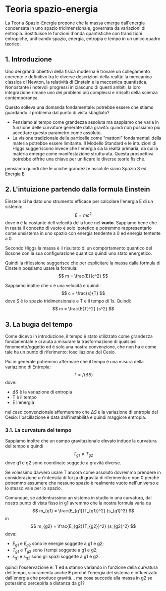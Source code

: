 # Teoria spazio-energia
La Teoria Spazio-Energia propone che la massa emerga dall'energia condensata in uno spazio tridimensionale, governata da variazioni di entropia. Sostituisce le funzioni d'onda quantistiche con transizioni entropiche, unificando spazio, energia, entropia e tempo in un unico quadro teorico.

## 1. Introduzione
Uno dei grandi obiettivi della fisica moderna è trovare un collegamento coerente e definitivo tra le diverse descrizioni della realtà: la meccanica classica di Newton, la relatività di Einstein e la meccanica quantistica. Nonostante i notevoli progressi in ciascuno di questi ambiti, la loro integrazione rimane uno dei problemi più complessi e irrisolti della scienza contemporanea.

Questo solleva una domanda fondamentale: potrebbe essere che stiamo guardando il problema dal punto di vista sbagliato?
- Pensiamo al tempo come grandezza assoluta ma sappiamo che varia in funzione delle curvature generate dalla gravità: quindi non possiamo più accettare questo parametro come assoluto.
- La visione tradizionale delle particelle come "mattoni" fondamentali della materia potrebbe essere limitante. Il Modello Standard e le intuizioni di Higgs suggeriscono invece che l'energia sia la realtà primaria, da cui la materia emerge come manifestazione strutturata. Questa prospettiva potrebbe offrire una chiave per unificare le diverse teorie fisiche.

pensiamo quindi che le uniche grandezze assolute siano Spazio S ed Energia E.

## 2. L'intuizione partendo dalla formula Einstein
Einstein ci ha dato uno strumento efficace per calcolare l'energia E di un sistema: 
$$
E = mc^2
$$
dove **c** è la costante dell velocità della luce nel **vuoto**.
Sappiamo bene che in realtà il concetto di vuoto è solo ipotetico e potremmo rappresentarlo come unsistema in uno spazio con energia tendente a 0 ed energia tentente a 0.

Secondo Higgs la massa è il risultato di un comportamento quantico del Bosone con la sua configurazione quantica quindi uno stato energetico. 

Quindi la riflessione suggerisce che per esplicitare la massa dalla formula di Einstein possiamo usare la formula:
$$
m = \frac{E}{c^2}
$$

Sappiamo inoltre che c è una velocità e quindi:
$$
c = \frac{s}{T}
$$
dove S è lo spazio tridimensionale e T è il tempo di 1s. Quindi:
$$
m =  \frac{E{T}^2} {s^2}
$$

## 3. La bugia del tempo 
Come dicevo in introduzione, il tempo è stato utilizzato come grandezza fondamentale e ci aiuta a misurare la trasformazione di qualsiasi fenomento/oggetto ed è solo una nostra convenzione, che non ha  e come tale ha un punto di riferimento: loscillazione del Cesio.

Più in generale potremmo affermare che il tempo è una misura della variazione di Entropia:
$$
T = f(\Delta S)
$$
 dove:
-  $\Delta S$ è la variazione di entropia
- T è il tempo
- E l'energia

nel caso convenzionale affermeremo che $\Delta S$ è la variazione di entropia del Cesio: l'oscillazione è data dall'instabilità e quindi maggiore entropia.

### 3.1. La curvatura del tempo 
Sappiamo inoltre che un campo gravitazionale elevato induce la curvatura del tempo e quindi
$$
T_{g1} \neq T_{g2}
$$
dove g1 e g2 sono coordinate soggette a gravità diverse.

Se volessimo davvero usare T ancora come assoluto dovremmo prendere in considerazione un'intensità di forza di gravità di riferimento e non 0 perché potremmo assumere che nessuno spazio è realmente vuoto nell'universo e lo stesso vale per lo spazio.

Comunque, se addentrassimo un sistema in studio in una curvatura, dal nostro punto di vista fisso in g1 avremmo che la nostra formula varia da
$$
m_{g1} =  \frac{E_{g1}{T_{g1}}^2} {s_{g1}^2}
$$
in
$$
m_{g2} =  \frac{E_{g2}{T_{g2}}^2} {s_{g2}^2}
$$
dove:

- $E_{g1}$ e $E_{g2}$ sono le energie soggette a g1 e g2;
- $T_{g1}$ e $T_{g2}$ sono i tempi soggette a g1 e g2;
- $s_{g1}$ e $s_{g2}$ sono gli spazi soggette a g1 e g2.

quindi l'osservazione è: **T** ed **s** stanno variando in funzione della curvatura del tempo, sicuramenta anche **E** perché l'energia del sistema è influenzato dall'energia che produce gravità... ma cosa succede alla massa in g2 se potessimo percepirla a distanza da g1?